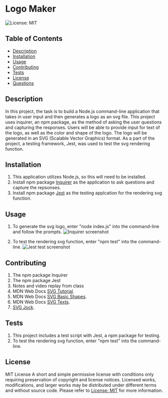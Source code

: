 # Logo Maker

 ![License: MIT](https://img.shields.io/badge/License-MIT-yellow.svg)

## Table of Contents
  - [Description](#description)
  - [Installation](#installation)
  - [Usage](#usage)
  - [Contributing](#contributing)
  - [Tests](#tests)
  - [License](#license)
  - [Questions](#questions)

## Description
In this project, the task is to build a Node.js command-line application that takes in user input and then generates a logo as an svg file. This project uses inquirer, an npm package, as the method of asking the user questions and capturing the responses. Users will be able to provide input for text of the logo, as well as the color and shape of the logo. The logo will be generated in an SVG (Scalable Vector Graphics) format. As a part of the project, a testing framework, Jest, was used to test the svg rendering function.

## Installation
1. This application utilizes Node.js, so this will need to be installed.
2. Install npm package [Inquirer](https://www.npmjs.com/package/inquirer) as the application to ask questions and capture the repsonses.
3. Install npm package [Jest](https://www.npmjs.com/package/jest) as the testing applcation for the rendering svg function.

## Usage
1. To generate the svg logo, enter "node index.js" into the command-line and follow the prompts.
![Inquirer screenshot](https://github.com/leesochay/logo-maker/blob/main/examples/Inquirer_Screenshot.png)

2. To test the rendering svg function, enter "npm test" into the command-line.
![Jest test screenshot](examples/Jest_testscreenshot.png)


## Contributing
1. The npm package Inquirer
2. The npm package Jest
3. Notes and video replay from class
4. MDN Web Docs [SVG Tutorial](https://developer.mozilla.org/en-US/docs/Web/SVG/Tutorial).
5. MDN Web Docs [SVG Basic Shapes](https://developer.mozilla.org/en-US/docs/Web/SVG/Tutorial/Basic_Shapes).
6. MDN Web Docs [SVG Texts](https://developer.mozilla.org/en-US/docs/Web/SVG/Tutorial/Texts).
7. [SVG Jock](https://marketplace.visualstudio.com/items?itemName=jock.svg).

## Tests
1. This project includes a test script with Jest, a npm package for testing.
2. To test the rendering svg function, enter "npm test" into the command-line.

## License
MIT License
A short and simple permissive license with conditions only requiring preservation of copyright and license notices. Licensed works, modifications, and larger works may be distributed under different terms and without source code. Please refer to [License: MIT](https://choosealicense.com/licenses/mit/) for more information.
